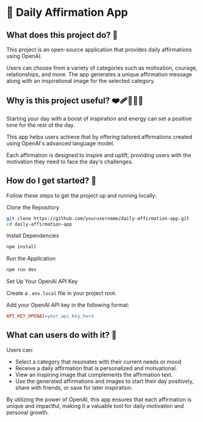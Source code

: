 # 🌟 Daily Affirmation App

## What does this project do? 🤔

This project is an open-source application that provides daily affirmations using OpenAI.

Users can choose from a variety of categories such as motivation, courage, relationships, and more. The app generates a unique affirmation message along with an inspirational image for the selected category.

## Why is this project useful? ❤️‍🩹💪🌞🔋

Starting your day with a boost of inspiration and energy can set a positive tone for the rest of the day.

This app helps users achieve that by offering tailored affirmations created using OpenAI's advanced language model.

Each affirmation is designed to inspire and uplift, providing users with the motivation they need to face the day's challenges.

## How do I get started? 🚀

Follow these steps to get the project up and running locally:

Clone the Repository

```bash
git clone https://github.com/yourusername/daily-affirmation-app.git
cd daily-affirmation-app
```

Install Dependencies

```bash
npm install
```

Run the Application

```bash
npm run dev
```

Set Up Your OpenAI API Key

Create a `.env.local` file in your project root.

Add your OpenAI API key in the following format:

```makefile
API_KEY_OPENAI=your_api_key_here
```

## What can users do with it? 🌟

Users can:

- Select a category that resonates with their current needs or mood
- Receive a daily affirmation that is personalized and motivational.
- View an inspiring image that complements the affirmation text.
- Use the generated affirmations and images to start their day positively, share with friends, or save for later inspiration.

By utilizing the power of OpenAI, this app ensures that each affirmation is unique and impactful, making it a valuable tool for daily motivation and personal growth.
